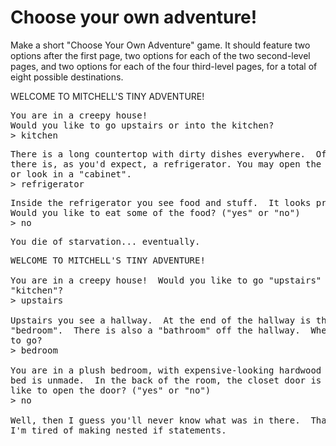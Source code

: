 
<!-- program with loop and nested if statements, and break statements
Hole-in-ten Golf Equipment Company needs you to produce an ordering system for their reps to use. The program will prompt for the product code, quantity and calculate the cost according to the table below. Once the user has completed their order as indicated by a product code of 'quit', the program should print the user's invoice.


-->


# Choose your own adventure!

Make a short "Choose Your Own Adventure" game. It should feature two options after the first page, two options for each of the two second-level pages, and two options for each of the four third-level pages, for a total of eight possible destinations.



WELCOME TO MITCHELL'S TINY ADVENTURE!

<pre>
You are in a creepy house!
Would you like to go upstairs or into the kitchen?
> kitchen
</pre>
<pre>
There is a long countertop with dirty dishes everywhere.  Off to one side
there is, as you'd expect, a refrigerator. You may open the "refrigerator"
or look in a "cabinet".
> refrigerator
</pre>

<pre>
Inside the refrigerator you see food and stuff.  It looks pretty nasty.
Would you like to eat some of the food? ("yes" or "no")
> no
</pre>

<pre>You die of starvation... eventually.</pre>

<pre>
WELCOME TO MITCHELL'S TINY ADVENTURE!

You are in a creepy house!  Would you like to go "upstairs" or into the
"kitchen"?
> upstairs

Upstairs you see a hallway.  At the end of the hallway is the master
"bedroom".  There is also a "bathroom" off the hallway.  Where would you like
to go?
> bedroom

You are in a plush bedroom, with expensive-looking hardwood furniture.  The
bed is unmade.  In the back of the room, the closet door is ajar.  Would you
like to open the door? ("yes" or "no")
> no

Well, then I guess you'll never know what was in there.  Thanks for playing,
I'm tired of making nested if statements.